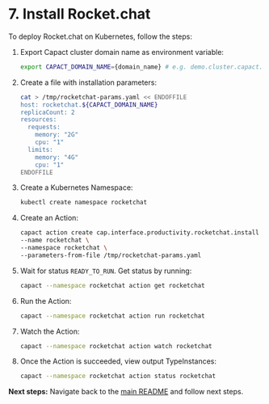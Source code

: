 # 7. Install Rocket.chat

To deploy Rocket.chat on Kubernetes, follow the steps:

1. Export Capact cluster domain name as environment variable:

   ```bash
   export CAPACT_DOMAIN_NAME={domain_name} # e.g. demo.cluster.capact.dev
   ``` 

1. Create a file with installation parameters:

    ```bash
    cat > /tmp/rocketchat-params.yaml << ENDOFFILE
    host: rocketchat.${CAPACT_DOMAIN_NAME}
    replicaCount: 2
    resources:
      requests:
        memory: "2G"
        cpu: "1"
      limits:
        memory: "4G"
        cpu: "1"
    ENDOFFILE
    ```

1. Create a Kubernetes Namespace:

    ```bash
    kubectl create namespace rocketchat
    ```

1. Create an Action:
 
    ```bash
    capact action create cap.interface.productivity.rocketchat.install \
    --name rocketchat \
    --namespace rocketchat \
    --parameters-from-file /tmp/rocketchat-params.yaml
    ```

1. Wait for status `READY_TO_RUN`. Get status by running:

   ```bash
   capact --namespace rocketchat action get rocketchat
   ```

1. Run the Action:

   ```bash
   capact --namespace rocketchat action run rocketchat
   ```

1. Watch the Action:

   ```bash
   capact --namespace rocketchat action watch rocketchat
   ```

1. Once the Action is succeeded, view output TypeInstances:

   ```bash
   capact --namespace rocketchat action status rocketchat
   ```
    
**Next steps:** Navigate back to the [main README](./README.md) and follow next steps.
